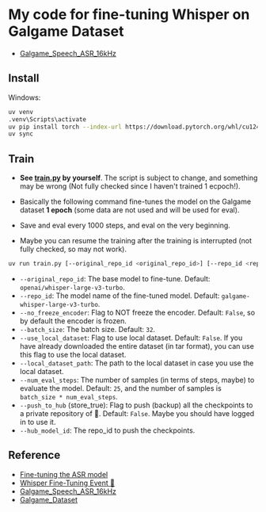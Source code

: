 # My code for fine-tuning Whisper on Galgame Dataset

- [Galgame_Speech_ASR_16kHz](https://huggingface.co/datasets/litagin/Galgame_Speech_ASR_16kHz)


## Install

Windows:
```bash
uv venv
.venv\Scripts\activate
uv pip install torch --index-url https://download.pytorch.org/whl/cu124
uv sync
```

## Train

- **See [train.py](train.py) by yourself**. The script is subject to change, and something may be wrong (Not fully checked since I haven't trained 1 ecpoch!).

- Basically the following command fine-tunes the model on the Galgame dataset **1 epoch** (some data are not used and will be used for eval).

- Save and eval every 1000 steps, and eval on the very beginning.

- Maybe you can resume the training after the training is interrupted (not fully checked, so may not work).

```bash
uv run train.py [--original_repo_id <original_repo_id>] [--repo_id <repo_id>] [--no_freeze_encoder] [--batch_size <batch_size>] [--use_local_dataset] [--local_dataset_path <local_dataset_path>] [--num_eval_steps <num_eval_steps>] [--push_to_hub] [--hub_model_id <hub_model_id>]
```

- `--original_repo_id`: The base model to fine-tune. Default: `openai/whisper-large-v3-turbo`.
- `--repo_id`: The model name of the fine-tuned model. Default: `galgame-whisper-large-v3-turbo`.
- `--no_freeze_encoder`: Flag to NOT freeze the encoder. Default: `False`, so by default the encoder is frozen.
- `--batch_size`: The batch size. Default: `32`.
- `--use_local_dataset`: Flag to use local dataset. Default: `False`. If you have already downloaded the entire dataset (in tar format), you can use this flag to use the local dataset.
- `--local_dataset_path`: The path to the local dataset in case you use the local dataset.
- `--num_eval_steps`: The number of samples (in terms of steps, maybe) to evaluate the model. Default: `25`, and the number of samples is `batch_size * num_eval_steps`.
- `--push_to_hub` (store_true): Flag to push (backup) all the checkpoints to a private repository of 🤗. Default: `False`. Maybe you should have logged in to use it.
- `--hub_model_id`: The repo_id to push the checkpoints.

## Reference

- [Fine-tuning the ASR model](https://huggingface.co/learn/audio-course/en/chapter5/fine-tuning)
- [Whisper Fine-Tuning Event 🤗](https://github.com/huggingface/community-events/tree/main/whisper-fine-tuning-event)
- [Galgame_Speech_ASR_16kHz](https://huggingface.co/datasets/litagin/Galgame_Speech_ASR_16kHz)
- [Galgame_Dataset](https://huggingface.co/datasets/OOPPEENN/Galgame_Dataset)